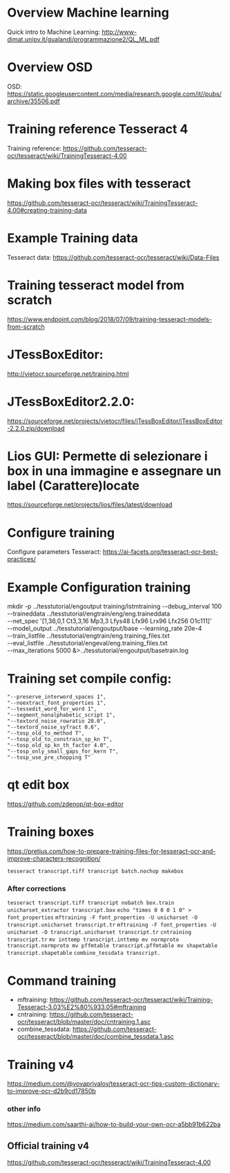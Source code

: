 # Overview Machine learning
Quick intro to Machine Learning: http://www-dimat.unipv.it/gualandi/programmazione2/QL_ML.pdf

# Overview OSD
OSD: https://static.googleusercontent.com/media/research.google.com/it//pubs/archive/35506.pdf

# Training reference Tesseract 4
Training reference: https://github.com/tesseract-ocr/tesseract/wiki/TrainingTesseract-4.00

# Making box files with tesseract
https://github.com/tesseract-ocr/tesseract/wiki/TrainingTesseract-4.00#creating-training-data

# Example Training data
Tesseract data: https://github.com/tesseract-ocr/tesseract/wiki/Data-Files

# Training tesseract model from scratch
https://www.endpoint.com/blog/2018/07/09/training-tesseract-models-from-scratch

# JTessBoxEditor:
http://vietocr.sourceforge.net/training.html

# JTessBoxEditor2.2.0:
https://sourceforge.net/projects/vietocr/files/jTessBoxEditor/jTessBoxEditor-2.2.0.zip/download

# Lios GUI: Permette di selezionare i box in una immagine e assegnare un label (Carattere)locate
https://sourceforge.net/projects/lios/files/latest/download

# Configure training
Configure parameters Tesseract: https://ai-facets.org/tesseract-ocr-best-practices/


# Example Configuration training
mkdir -p ../tesstutorial/engoutput
training/lstmtraining --debug_interval 100 \
  --traineddata ../tesstutorial/engtrain/eng/eng.traineddata \
  --net_spec '[1,36,0,1 Ct3,3,16 Mp3,3 Lfys48 Lfx96 Lrx96 Lfx256 O1c111]' \
  --model_output ../tesstutorial/engoutput/base --learning_rate 20e-4 \
  --train_listfile ../tesstutorial/engtrain/eng.training_files.txt \
  --eval_listfile ../tesstutorial/engeval/eng.training_files.txt \
  --max_iterations 5000 &>../tesstutorial/engoutput/basetrain.log

# Training set compile config:
    "--preserve_interword_spaces 1",
    "--noextract_font_properties 1",
    "--tessedit_word_for_word 1",
    "--segment_nonalphabetic_script 1",
    "--textord_noise_rowratio 20.0",
    "--textord_noise_syfract 0.6",
    "--tosp_old_to_method T",
    "--tosp_old_to_constrain_sp_kn T",
    "--tosp_old_sp_kn_th_factor 4.0",
    "--tosp_only_small_gaps_for_kern T",
    "--tosp_use_pre_chopping T"

# qt edit box
https://github.com/zdenop/qt-box-editor

# Training boxes 
https://pretius.com/how-to-prepare-training-files-for-tesseract-ocr-and-improve-characters-recognition/

`tesseract transcript.tiff transcript batch.nochop makebox`
### After corrections
`tesseract transcript.tiff transcript nobatch box.train`
`unicharset_extractor transcript.box`
`echo "times 0 0 0 1 0" > font_properties`
`mftraining -F font_properties -U unicharset -O transcript.unicharset transcript.tr`
`mftraining -F font_properties -U unicharset -O transcript.unicharset transcript.tr`
`cntraining transcript.tr`
`
    mv inttemp transcript.inttemp
    mv normproto transcript.normproto
    mv pffmtable transcript.pffmtable
    mv shapetable transcript.shapetable
`
`combine_tessdata transcript.`
# Command training
- mftraining: https://github.com/tesseract-ocr/tesseract/wiki/Training-Tesseract-3.03%E2%80%933.05#mftraining
- cntraining: https://github.com/tesseract-ocr/tesseract/blob/master/doc/cntraining.1.asc
- combine_tessdata: https://github.com/tesseract-ocr/tesseract/blob/master/doc/combine_tessdata.1.asc

# Training v4
https://medium.com/@vovaprivalov/tesseract-ocr-tips-custom-dictionary-to-improve-ocr-d2b9cd17850b
### other info
https://medium.com/saarthi-ai/how-to-build-your-own-ocr-a5bb91b622ba

## Official training v4
https://github.com/tesseract-ocr/tesseract/wiki/TrainingTesseract-4.00